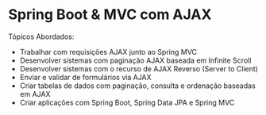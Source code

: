 # Spring Boot & MVC com AJAX

Tópicos Abordados:
   - Trabalhar com requisições AJAX junto ao Spring MVC
   - Desenvolver sistemas com paginação AJAX baseada em Infinite Scroll
   - Desenvolver sistemas com o recurso de AJAX Reverso (Server to Client)
   - Enviar e validar de formulários via AJAX
   - Criar tabelas de dados com paginação, consulta e ordenação baseadas em AJAX
   - Criar aplicações com Spring Boot, Spring Data JPA e Spring MVC
